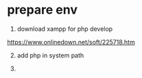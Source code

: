 <!--
 * @Author: Stefan Liu
 * @Date: 2021-02-15 20:13:28
 * @LastEditTime: 2021-02-15 21:32:49
 * @Description: 
-->
# prepare env

1. download xampp for php develop

https://www.onlinedown.net/soft/225718.htm

2. add php in system path

3.